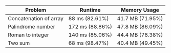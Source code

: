 | Problem                | Runtime         | Memory Usage     |
| ---------------------- | --------------- | ---------------- |
| Concatenation of array | 88 ms (82.61%)  | 41.7 MB (71.95%) |
| Palindrome number      | 172 ms (88.86%) | 47.8 MB (86.09%) |
| Roman to integer       | 140 ms (85.06%) | 44.4 MB (78.38%) |
| Two sum                | 68 ms (98.47%)  | 40.4 MB (49.45%) |
